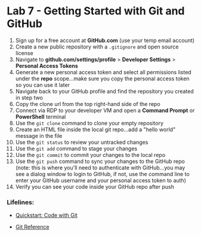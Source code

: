 # Lab 7 - Getting Started with Git and GitHub

1. Sign up for a free account at **GitHub.com** (use your temp email account)
2. Create a new public repository with a `.gitignore` and open source license
3. Navigate to **github.com/settings/profile** > **Developer Settings** > **Personal Access Tokens**
4. Generate a new personal access token and select all permissions listed under the **repo** scope...make sure you copy the personal access token so you can use it later
5. Navigate back to your GitHub profile and find the repository you created in step two
6. Copy the clone url from the top right-hand side of the repo
7. Connect via RDP to your developer VM and open a **Command Prompt** or **PowerShell** terminal
8. Use the `git clone` command to clone your empty repository
9. Create an HTML file inside the local git repo...add a "hello world" message in the file
10. Use the `git status` to review your untracked changes
11. Use the `git add` command to stage your changes
12. Use the `git commit` to commit your changes to the local repo
13. Use the `git push` command to sync your changes to the GitHub repo (note: this is where you'll need to authenticate with GitHub...you may see a dialog window to login to GitHub, if not, use the command line to enter your GitHub username and your personal access token to auth)
14. Verify you can see your code inside your GitHub repo after push

### Lifelines:

* [Quickstart: Code with Git](https://docs.microsoft.com/en-us/azure/devops/user-guide/code-with-git)

* [Git Reference](https://git-scm.com/docs)